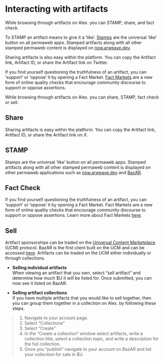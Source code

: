 # Interacting with artifacts

While browsing through artifacts on Alex. you can STAMP, share, and fact check.

To STAMP an artifact means to give it a ‘like’. [Stamps](https://stamps.live/) are the universal ‘like’ button on all permaweb apps. Stamped artifacts along with all other stamped permaweb content is displayed on [now.arweave.dev](https://now.arweave.dev/).

Sharing artifacts is also easy within the platform. You can copy the Artifact link, Artifact ID, or share the Artifact link on Twitter.

If you find yourself questioning the truthfulness of an artifact, you can ‘support’ or ‘oppose’ it by opening a Fact Market. [Fact Markets](https://facts.g8way.io/#/) are a new form of online quality checks that encourage community discourse to support or oppose assertions.

While browsing through artifacts on Alex. you can share, STAMP, fact check or sell.

## Share <br>

Sharing artifacts is easy within the platform. You can copy the Artifact link, Artifact ID, or share the Artifact link on X.

## STAMP <br>

Stamps are the universal ‘like’ button on all permaweb apps. Stamped artifacts along with all other stamped permaweb content is displayed on other permaweb applications such as [now.arweave.dev](https://now.arweave.dev/) and [BazAR](https://bazar.arweave.dev/#/).

## Fact Check <br>

If you find yourself questioning the truthfulness of an artifact, you can ‘support’ or ‘oppose’ it by opening a Fact Market. Fact Markets are a new form of online quality checks that encourage community discourse to support or oppose assertions. Learn more about Fact Markets [here](https://facts-protocol.g8way.io/#/en/main).

## Sell <br>

Artifact sponsorships can be traded on the [Universal Content Marketplace](https://ucm-wiki.g8way.io/#/en/main) (UCM) protocol. BazAR is the first client built on the UCM and can be accessed [here](https://bazar.arweave.dev/#/). Artifacts can be traded on the UCM either individually or through collections.

- **Selling individual artifacts** <br>
  When viewing an artifact that you own, select “sell artifact” and determine how much $U it will be listed for. Once submitted, you can now see it listed on BazAR.

- **Selling artifact collections** <br>
  If you have multiple artifacts that you would like to sell together, then you can group them together in a collection on Alex. by following these steps.

> 1. Navigate to your account page.
> 2. Select “Collections”
> 3. Select “Create”
> 4. In the “Create a collection” window select artifacts, write a collection title, select a collection topic, and write a description for the full collection.
> 5. Once you “publish” navigate to your account on BazAR and list your collection for sale in $U.
